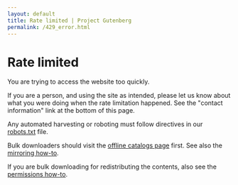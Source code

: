 ```yaml
---
layout: default
title: Rate limited | Project Gutenberg
permalink: /429_error.html
---
```


Rate limited
============

You are trying to access the website too quickly.

If you are a person, and using the site as intended, please let us
know about what you were doing when the rate limitation happened.
See the "contact information" link at the bottom of this page.

Any automated harvesting or roboting must follow directives in our
<a href="/robots.txt">robots.txt</a> file.

Bulk downloaders should visit
the <a href="/ebooks/offline_catalogs.html">offline catalogs page</a>
first. See also the <a href="help/mirorring.html">mirroring
how-to</a>.

If you are bulk downloading for redistributing the contents, also see
the <a href="/policy/permission.html">permissions how-to</a>.

<!-- ## Contact Info

- [Contact Information](/about/contact_information.html): How to get in touch.
- [Mailing lists](https://lists.pglaf.org/): Subscribe to the monthly newsletter. -->

